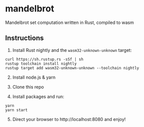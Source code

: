 # mandelbrot
Mandelbrot set computation written in Rust, compiled to wasm

## Instructions

1. Install Rust nightly and the `wasm32-unknown-unknown` target:
```console
curl https://sh.rustup.rs -sSf | sh
rustup toolchain install nightly
rustup target add wasm32-unknown-unknown --toolchain nightly
```

2. Install node.js & yarn

3. Clone this repo

4. Install packages and run:
```console
yarn
yarn start
```

5. Direct your browser to http://localhost:8080 and enjoy!
